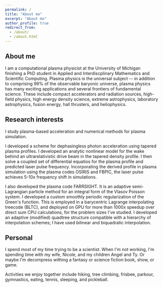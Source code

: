 ```yaml
---
permalink: /
title: "About me"
excerpt: "About me"
author_profile: true
redirect_from: 
  - /about/
  - /about.html
---
```


About me
---
I am a computational plasma physicist at the University of Michigan finishing a PhD student in Applied and Interdiscplinary Mathematics and Scientific Computing. Plasma physics is the universal subject -- in addition to comprising 99% of the observable baryonic universe, plasma physics has many exciting applications and several frontiers of fundamental science.  These include compact accelerators and radiation sources, high-field physics, high energy density science, extreme astrophysics, laboratory astrophysics, fusion energy, hall thrusters, and heliophysics.

Research interests
---

I study plasma-based acceleration and numerical methods for plasma simulation.  

I developed a scheme for dephasingless photon acceleration using tapered plasma profiles.  I developed an analytic nonlinear model for the wake behind an ultrarelativistic drive beam in the tapered density profile.  I then solve a coupled set of differential equatios for the plasma profile and predicted laser pulse frequency.  Incorporating the derived profile in plasma simulation using the plasma codes OSIRIS and FBPIC, the laser pulse achieves 5-10x frequency shift in simulations.

I also developed the plasma code FARRSIGHT.  It is an adaptive semi-Lagrangian particle method for an integral form of the Vlasov Poisson system.  I developed a custom smoothly periodic regularization of the Green's function.  This is employed in a barycentric Lagrange interpolating treecode (BLTC), and deployed on GPU for more than 1000x speedup over direct sum CPU calculations, for the problem sizes I've studied.  I developed an adaptive (modified) quadtree structure compatible with a hierarchy of interpolation schemes; I have used bilinear and biquadratic interpolation.


Personal
---
I spend most of my time trying to be a scientist. When I'm not working, I'm spending time with my wife, Nicole, and my children Angel and Ty.  Or maybe I'm decompress withing a fantasy or science fiction book, show, or game.

Activities we enjoy together include hiking, tree climbing, frisbee, parkour, gymnastics, eating, tennis, sleeping, and pickleball.
